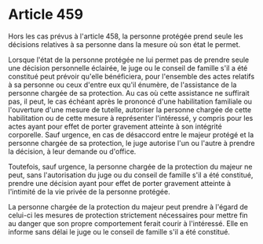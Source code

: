 # Article 459

Hors les cas prévus à l'article 458, la personne protégée prend seule les décisions relatives à sa personne dans la mesure où son état le permet.

Lorsque l'état de la personne protégée ne lui permet pas de prendre seule une décision personnelle éclairée, le juge ou le conseil de famille s'il a été constitué peut prévoir qu'elle bénéficiera, pour l'ensemble des actes relatifs à sa personne ou ceux d'entre eux qu'il énumère, de l'assistance de la personne chargée de sa protection. Au cas où cette assistance ne suffirait pas, il peut, le cas échéant après le prononcé d'une habilitation familiale ou l'ouverture d'une mesure de tutelle, autoriser la personne chargée de cette habilitation ou de cette mesure à représenter l'intéressé, y compris pour les actes ayant pour effet de porter gravement atteinte à son intégrité corporelle. Sauf urgence, en cas de désaccord entre le majeur protégé et la personne chargée de sa protection, le juge autorise l'un ou l'autre à prendre la décision, à leur demande ou d'office.

Toutefois, sauf urgence, la personne chargée de la protection du majeur ne peut, sans l'autorisation du juge ou du conseil de famille s'il a été constitué, prendre une décision ayant pour effet de porter gravement atteinte à l'intimité de la vie privée de la personne protégée.

La personne chargée de la protection du majeur peut prendre à l'égard de celui-ci les mesures de protection strictement nécessaires pour mettre fin au danger que son propre comportement ferait courir à l'intéressé. Elle en informe sans délai le juge ou le conseil de famille s'il a été constitué.
